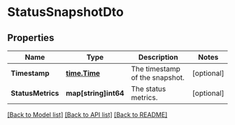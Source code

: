 # StatusSnapshotDto

## Properties

Name | Type | Description | Notes
------------ | ------------- | ------------- | -------------
**Timestamp** | [**time.Time**](time.Time.md) | The timestamp of the snapshot. | [optional] 
**StatusMetrics** | **map[string]int64** | The status metrics. | [optional] 

[[Back to Model list]](../README.md#documentation-for-models) [[Back to API list]](../README.md#documentation-for-api-endpoints) [[Back to README]](../README.md)


